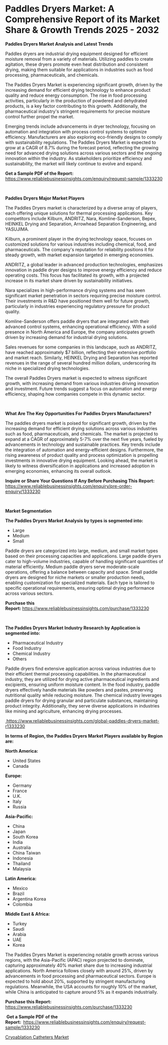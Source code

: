 <p><h1>Paddles Dryers Market: A Comprehensive Report of its Market Share & Growth Trends 2025 - 2032</h1></p><p><strong>Paddles Dryers Market Analysis and Latest Trends</strong></p>
<p><p>Paddles dryers are industrial drying equipment designed for efficient moisture removal from a variety of materials. Utilizing paddles to create agitation, these dryers promote even heat distribution and consistent drying, making them suitable for applications in industries such as food processing, pharmaceuticals, and chemicals. </p><p>The Paddles Dryers Market is experiencing significant growth, driven by the increasing demand for efficient drying technology to enhance product quality and reduce energy consumption. The rise in food processing activities, particularly in the production of powdered and dehydrated products, is a key factor contributing to this growth. Additionally, the pharmaceutical industry's stringent requirements for precise moisture control further propel the market.</p><p>Emerging trends include advancements in dryer technology, focusing on automation and integration with process control systems to optimize efficiency. Manufacturers are also exploring eco-friendly designs to comply with sustainability regulations. The Paddles Dryers Market is expected to grow at a CAGR of 8.7% during the forecast period, reflecting the growing need for advanced drying solutions across various sectors and the ongoing innovation within the industry. As stakeholders prioritize efficiency and sustainability, the market will likely continue to evolve and expand.</p></p>
<p><strong>Get a Sample PDF of the Report:&nbsp;</strong> <a href="https://www.reliablebusinessinsights.com/enquiry/request-sample/1333230?utm_campaign=3025&utm_medium=2&utm_source=Github&utm_content=ia&utm_term=24032025&utm_id=paddles-dryers">https://www.reliablebusinessinsights.com/enquiry/request-sample/1333230</a></p>
<p>&nbsp;</p>
<p><strong>Paddles Dryers Major Market Players</strong></p>
<p><p>The Paddles Dryers market is characterized by a diverse array of players, each offering unique solutions for thermal processing applications. Key competitors include Kilburn, ANDRITZ, Nara, Komline-Sanderson, Bepex, HEINKEL Drying and Separation, Arrowhead Separation Engineering, and YASUJIMA.</p><p>Kilburn, a prominent player in the drying technology space, focuses on customized solutions for various industries including chemical, food, and pharmaceuticals. The company's reputation for reliability positions it for steady growth, with market expansion targeted in emerging economies.</p><p>ANDRITZ, a global leader in advanced production technologies, emphasizes innovation in paddle dryer designs to improve energy efficiency and reduce operating costs. This focus has facilitated its growth, with a projected increase in its market share driven by sustainability initiatives.</p><p>Nara specializes in high-performance drying systems and has seen significant market penetration in sectors requiring precise moisture control. Their investments in R&D have positioned them well for future growth, particularly in industries experiencing regulatory pressure for product quality.</p><p>Komline-Sanderson offers paddle dryers that are integrated with their advanced control systems, enhancing operational efficiency. With a solid presence in North America and Europe, the company anticipates growth driven by increasing demand for industrial drying solutions.</p><p>Sales revenues for some companies in this landscape, such as ANDRITZ, have reached approximately $7 billion, reflecting their extensive portfolio and market reach. Similarly, HEINKEL Drying and Separation has reported revenues in the range of several hundred million dollars, underscoring its niche in specialized drying technologies.</p><p>The overall Paddles Dryers market is expected to witness significant growth, with increasing demand from various industries driving innovation and investment. Future trends suggest a focus on automation and energy efficiency, shaping how companies compete in this dynamic sector.</p></p>
<p>&nbsp;</p>
<p><strong>What Are The Key Opportunities For Paddles Dryers Manufacturers?</strong></p>
<p><p>The paddles dryers market is poised for significant growth, driven by the increasing demand for efficient drying solutions across various industries such as food, pharmaceuticals, and chemicals. The market is projected to expand at a CAGR of approximately 5-7% over the next five years, fueled by advancements in technology and sustainable practices. Key trends include the integration of automation and energy-efficient designs. Furthermore, the rising awareness of product quality and process optimization is propelling investments in innovative drying equipment. Looking ahead, the market is likely to witness diversification in applications and increased adoption in emerging economies, enhancing its overall outlook.</p></p>
<p><strong>Inquire or Share Your Questions If Any Before Purchasing This Report:</strong> <a href="https://www.reliablebusinessinsights.com/enquiry/pre-order-enquiry/1333230?utm_campaign=3025&utm_medium=2&utm_source=Github&utm_content=ia&utm_term=24032025&utm_id=paddles-dryers">https://www.reliablebusinessinsights.com/enquiry/pre-order-enquiry/1333230</a></p>
<p>&nbsp;</p>
<p><strong>Market Segmentation</strong></p>
<p><strong>The Paddles Dryers Market Analysis by types is segmented into:</strong></p>
<p><ul><li>Large</li><li>Medium</li><li>Small</li></ul></p>
<p><p>Paddle dryers are categorized into large, medium, and small market types based on their processing capacities and applications. Large paddle dryers cater to high-volume industries, capable of handling significant quantities of material efficiently. Medium paddle dryers serve moderate-scale operations, offering a balance between capacity and space. Small paddle dryers are designed for niche markets or smaller production needs, enabling customization for specialized materials. Each type is tailored to specific operational requirements, ensuring optimal drying performance across various sectors.</p></p>
<p><strong>Purchase this Report:&nbsp;</strong><a href="https://www.reliablebusinessinsights.com/purchase/1333230?utm_campaign=3025&utm_medium=2&utm_source=Github&utm_content=ia&utm_term=24032025&utm_id=paddles-dryers">https://www.reliablebusinessinsights.com/purchase/1333230</a></p>
<p>&nbsp;</p>
<p><strong>The Paddles Dryers Market Industry Research by Application is segmented into:</strong></p>
<p><ul><li>Pharmaceutical Industry</li><li>Food Industry</li><li>Chemical Industry</li><li>Others</li></ul></p>
<p><p>Paddle dryers find extensive application across various industries due to their efficient thermal processing capabilities. In the pharmaceutical industry, they are utilized for drying active pharmaceutical ingredients and excipients, ensuring uniform moisture content. In the food industry, paddle dryers effectively handle materials like powders and pastes, preserving nutritional quality while reducing moisture. The chemical industry leverages paddle dryers for drying granular and particulate substances, maintaining product integrity. Additionally, they serve diverse applications in industries like mining and agriculture, enhancing drying processes.</p></p>
<p><a href="https://www.reliablebusinessinsights.com/global-paddles-dryers-market-r1333230?utm_campaign=3025&utm_medium=2&utm_source=Github&utm_content=ia&utm_term=24032025&utm_id=paddles-dryers">&nbsp;https://www.reliablebusinessinsights.com/global-paddles-dryers-market-r1333230</a></p>
<p><strong>In terms of Region, the Paddles Dryers Market Players available by Region are:</strong></p>
<p>
    <p> <strong> North America: </strong>
        <ul>
            <li>United States</li>
            <li>Canada</li>
        </ul>
        </p> 
    <p> <strong> Europe: </strong>
        <ul>
            <li>Germany</li>
            <li>France</li>
            <li>U.K.</li>
            <li>Italy</li>
            <li>Russia</li>
        </ul>
        </p> 
    <p> <strong> Asia-Pacific: </strong>
        <ul>
            <li>China</li>
            <li>Japan</li>
            <li>South Korea</li>
            <li>India</li>
            <li>Australia</li>
            <li>China Taiwan</li>
            <li>Indonesia</li>
            <li>Thailand</li>
            <li>Malaysia</li>
        </ul>
        </p> 
    <p> <strong> Latin America: </strong>
        <ul>
            <li>Mexico</li>
            <li>Brazil</li>
            <li>Argentina Korea</li>
            <li>Colombia</li>
        </ul>
        </p> 
    <p> <strong> Middle East & Africa: </strong>
        <ul>
            <li>Turkey</li>
            <li>Saudi</li>
            <li>Arabia</li>
            <li>UAE</li>
            <li>Korea</li>
        </ul>
    </p>
    </p>
<p><p>The Paddles Dryers Market is experiencing notable growth across various regions, with the Asia-Pacific (APAC) region projected to dominate, capturing approximately 40% market share due to increasing industrial applications. North America follows closely with around 25%, driven by advancements in food processing and pharmaceutical sectors. Europe is expected to hold about 20%, supported by stringent manufacturing regulations. Meanwhile, the USA accounts for roughly 10% of the market, while China is anticipated to capture around 5% as it expands industrially.</p></p>
<p><strong>Purchase this Report: </strong><a href="https://www.reliablebusinessinsights.com/purchase/1333230?utm_campaign=3025&utm_medium=2&utm_source=Github&utm_content=ia&utm_term=24032025&utm_id=paddles-dryers">https://www.reliablebusinessinsights.com/purchase/1333230</a></p>
<p>&nbsp;<strong>Get a Sample PDF of the Report:&nbsp;&nbsp;</strong><a href="https://www.reliablebusinessinsights.com/enquiry/request-sample/1333230?utm_campaign=3025&utm_medium=2&utm_source=Github&utm_content=ia&utm_term=24032025&utm_id=paddles-dryers">https://www.reliablebusinessinsights.com/enquiry/request-sample/1333230</a></p>
<p><strong></strong></p>
<p><p><a href="https://github.com/guinoopandam/Market-Research-Report-List-1/blob/main/cryoablation-catheters-market.md?utm_campaign=3025&utm_medium=2&utm_source=Github&utm_content=ia&utm_term=24032025&utm_id=paddles-dryers">Cryoablation Catheters Market</a></p></p>